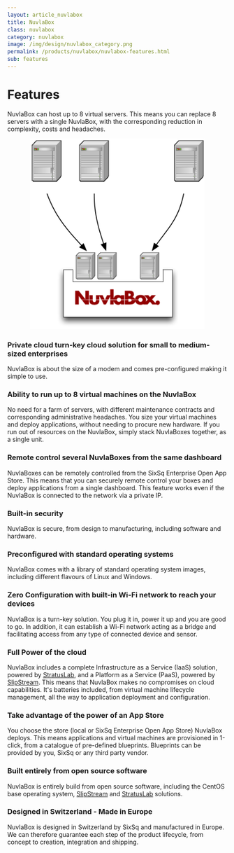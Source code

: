 ```yaml
---
layout: article_nuvlabox
title: NuvlaBox
class: nuvlabox
category: nuvlabox
image: /img/design/nuvlabox_category.png
permalink: /products/nuvlabox/nuvlabox-features.html
sub: features
---
```


Features
==============

NuvlaBox can host up to 8 virtual servers.  This means you can replace 8 servers with a single NuvlaBox, with the corresponding reduction in complexity, costs and headaches. 

<p align="center">
<img src="/img/content/nuvlabox/nuvlabox-4-in-1.png" alt="NuvlaBox 4 in 1" width="400" />
</p>

<div class="row">
  <div class="col-md-6">
    <h3>Private cloud turn-key cloud solution for small to medium-sized enterprises</h3>
    <p>NuvlaBox is about the size of a modem and comes pre-configured making it simple to use.</p>
  </div>

  <div class="col-md-6">
    <h3>Ability to run up to 8 virtual machines on the NuvlaBox</h3>
    <p>No need for a farm of servers, with different maintenance contracts and corresponding administrative headaches. You size your virtual machines and deploy applications, without needing to procure new hardware. If you run out of resources on the NuvlaBox, simply stack NuvlaBoxes together, as a single unit.</p>
  </div>

  <div class="col-md-6">
    <h3>Remote control several NuvlaBoxes from the same dashboard</h3>
    <p>NuvlaBoxes can be remotely controlled from the SixSq Enterprise Open App Store.  This means that you can securely remote control your boxes and deploy applications from a single dashboard. This feature works even if the NuvlaBox is connected to the network via a private IP.</p>
  </div>

  <div class="col-md-6">
    <h3>Built-in security</h3>
    <p>NuvlaBox is secure, from design to manufacturing, including software and hardware.</p>
  </div>

  <div class="col-md-6">
    <h3>Preconfigured with standard operating systems</h3>
    <p>NuvlaBox comes with a library of standard operating system images, including different flavours of Linux and Windows.</p>
  </div>

  <div class="col-md-6">
    <h3>Zero Configuration with built-in Wi-Fi network to reach your devices</h3>
    <p>NuvlaBox is a turn-key solution. You plug it in, power it up and you are good to go. In addition, it can establish a Wi-Fi network acting as a bridge and facilitating access from any type of connected device and sensor.</p>
  </div>

  <div class="col-md-6">
    <h3>Full Power of the cloud</h3>
    <p>NuvlaBox includes a complete Infrastructure as a Service (IaaS) solution, powered by <a href="http://stratuslab.eu">StratusLab</a>, and a Platform as a Service (PaaS), powered by <a href="/products/slipstream.html">SlipStream</a>. This means that NuvlaBox makes no compromises on cloud capabilities. It's batteries included, from virtual machine lifecycle management, all the way to application deployment and configuration.</p>
  </div>

  <div class="col-md-6">
    <h3>Take advantage of the power of an App Store</h3>
    <p>You choose the store (local or SixSq Enterprise Open App Store) NuvlaBox deploys. This means applications and virtual machines are provisioned in 1-click, from a catalogue of pre-defined blueprints. Blueprints can be provided by you, SixSq or any third party vendor.</p>
  </div>

  <div class="col-md-6">
    <h3>Built entirely from open source software</h3>
    <p>NuvlaBox is entirely build from open source software, including the CentOS base operating system, <a href="/products/slipstream.html">SlipStream</a> and <a href="http://stratuslab.eu">StratusLab</a> solutions.</p>
  </div>

  <div class="col-md-6">
    <h3>Designed in Switzerland - Made in Europe</h3>
    <p>NuvlaBox is designed in Switzerland by SixSq and manufactured in Europe.  We can therefore guarantee each step of the product lifecycle, from concept to creation, integration and shipping.</p>
  </div>
  <p></p>
</div>
  
